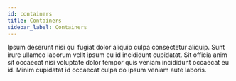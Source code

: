 ```yaml
---
id: containers
title: Containers
sidebar_label: Containers
---
```


Ipsum deserunt nisi qui fugiat dolor aliquip culpa consectetur aliquip. Sunt irure ullamco laborum velit ipsum eu id incididunt cupidatat. Sit officia anim sit occaecat nisi voluptate dolor tempor quis veniam incididunt occaecat eu id. Minim cupidatat id occaecat culpa do ipsum veniam aute laboris.